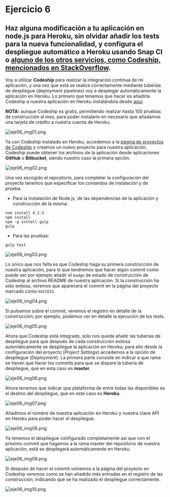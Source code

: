 # Ejercicio 6
## Haz alguna modificación a tu aplicación en node.js para Heroku, sin olvidar añadir los tests para la nueva funcionalidad, y configura el despliegue automático a Heroku usando Snap CI o [alguno de los otros servicios, como Codeship, mencionados en StackOverflow](http://stackoverflow.com/questions/17558007/deploy-to-heroku-directly-from-my-github-repository).
Voy a utilizar **Codeship** para realizar la integración continua de mi aplicación, y una vez que está se realice correctamente mediante tuberías de despliegue (deployment pipelines) voy a desplegar automáticamente la aplicación en Heroku. Lo primero que tenemos que hacer es añadirla Codeship a nuestra aplicación en Heroku instalándola desde [aquí](https://elements.heroku.com/addons/codeship).

**NOTA:** aunque Codeship es gratis, permitiendo realizar hasta 100 pruebas de construcción al mes, para poder instalarlo en necesario que añadamos una tarjeta de crédito a nuestra cuenta de Heroku.

![eje06_img01.png](https://dl.dropboxusercontent.com/s/99utny4jncrwiam/eje06_img01.png)

Ya con Codeship instalado en Heroku, accedemos a la [página de proyectos de Codeship](https://codeship.com/projects) y creamos un nuevo proyecto para nuestra aplicación. Codeship puede obtener los archivos de la aplicación desde aplicaciones **GitHub** o **Bitbucket**, siendo nuestro caso la primera opción.

![eje06_img02.png](https://dl.dropboxusercontent.com/s/lf5025s5qmoppfh/eje06_img02.png)

Una vez escogido el repositorio, para completar la configuración del proyecto tenemos que especificar los comandos de instalación y de prueba.
- Para la instalación de Node.js, de las dependencias de la aplicación y construcción de la misma:

```
nvm install 4.2.2
npm install
npm -g install gulp
gulp
```

- Para las pruebas:

```
gulp test
```

![eje06_img03.png](https://dl.dropboxusercontent.com/s/jkzegk8dxkfj6i3/eje06_img03.png)

Lo único que nos falta es que Codeship haga su primera construcción de nuestra aplicación, para lo que tendremos que hacer algún commit como puede ser por ejemplo añadir el `badge` de estado de construcción de Codeship al archivo README de nuestra aplicación. Si la construcción ha sido exitosa, veremos que aparecerá el commit en la página del proyecto marcado como `SUCCESS`.

![eje06_img04.png](https://dl.dropboxusercontent.com/s/pl7ajf0n8uuepsc/eje06_img04.png)

Si pulsamos sobre el commit, veremos el registro en detalle de la construcción; por ejemplo, podemos ver en detalle la ejecución de los tests.

![eje06_img05.png](https://dl.dropboxusercontent.com/s/3s8583za6l488n0/eje06_img05.png)

 Ahora que Codeship está integrado, solo nos queda añadir las tuberías de despliegue para que después de cada construcción exitosa automáticamente se despliegue la aplicación en Heroku; para ello desde la configuración del proyecto (_Project Settings_) accedemos a la opción de despliegue (_Deployment_). La primera parte consiste en indicar a que rama se tienen que hacer los commits para que se dispare la tubería de despliegue, que en esta caso es **master**.

![eje06_img06.png](https://dl.dropboxusercontent.com/s/k6dwni9xtoii7i1/eje06_img06.png)

Ahora tenemos que indicar que plataforma de entre todas las disponibles es el destino del despliegue, que en este caso es **Heroku**.

![eje06_img07.png](https://dl.dropboxusercontent.com/s/8z9lh4tkn0tcjl8/eje06_img07.png)

Añadimos el nombre de nuestra aplicación en Heroku y nuestra clave API en Heroku para poder hacer el despliegue.

![eje06_img08.png](https://dl.dropboxusercontent.com/s/rf9rszr61qdhejc/eje06_img08.png)

Ya tenemos el despliegue configurado completamente así que con el próximo commit que hagamos a la rama master del repositorio de nuestra aplicación, está se desplegará automáticamente en Heroku.

![eje06_img09.png](https://dl.dropboxusercontent.com/s/2o6mas9n2vr7umd/eje06_img09.png)

Si después de hacer el commit volvemos a la página del proyecto en Codeship veremos como se han añadido más entradas en el registro de las construcción, indicando que se ha realizado el despliegue correctamente.

![eje06_img10.png](https://dl.dropboxusercontent.com/s/k275uszkconitt9/eje06_img10.png)
